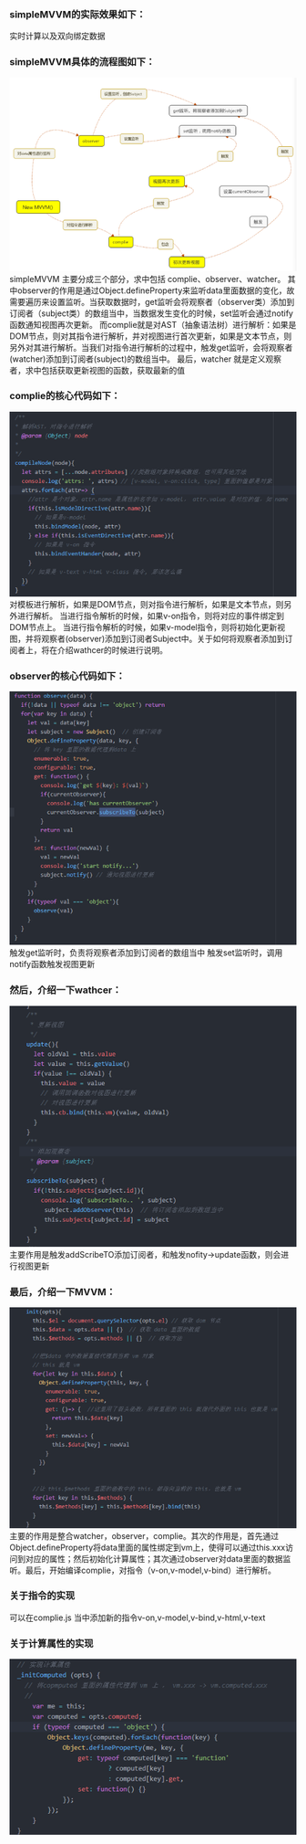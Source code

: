 ### simpleMVVM的实际效果如下：
实时计算以及双向绑定数据



### simpleMVVM具体的流程图如下：

![image](https://github.com/fengyunlsm/simpleMVVM/blob/master/image/total.png)
simpleMVVM 主要分成三个部分，求中包括 complie、observer、watcher。
其中observer的作用是通过Object.defineProperty来监听data里面数据的变化，故需要遍历来设置监听。当获取数据时，get监听会将观察者（observer类）添加到订阅者（subject类）的数组当中，当数据发生变化的时候，set监听会通过notify 函数通知视图再次更新。
而complie就是对AST（抽象语法树）进行解析：如果是DOM节点，则对其指令进行解析，并对视图进行首次更新，如果是文本节点，则另外对其进行解析。当我们对指令进行解析的过程中，触发get监听，会将观察者(watcher)添加到订阅者(subject)的数组当中。
最后，watcher 就是定义观察者，求中包括获取更新视图的函数，获取最新的值


### complie的核心代码如下：

![image](https://github.com/fengyunlsm/simpleMVVM/blob/master/image/complie.png)
对模板进行解析，如果是DOM节点，则对指令进行解析，如果是文本节点，则另外进行解析。
当进行指令解析的时候，如果v-on指令，则将对应的事件绑定到DOM节点上。
当进行指令解析的时候，如果v-model指令，则将初始化更新视图，并将观察者(observer)添加到订阅者Subject中。关于如何将观察者添加到订阅者上，将在介绍wathcer的时候进行说明。


### observer的核心代码如下：

![image](https://github.com/fengyunlsm/simpleMVVM/blob/master/image/observer.png)
触发get监听时，负责将观察者添加到订阅者的数组当中
触发set监听时，调用notify函数触发视图更新



### 然后，介绍一下wathcer：

![image](https://github.com/fengyunlsm/simpleMVVM/blob/master/image/watcher.png)
主要作用是触发addScribeTO添加订阅者，和触发nofity->update函数，则会进行视图更新


### 最后，介绍一下MVVM：

![image](https://github.com/fengyunlsm/simpleMVVM/blob/master/image/init.png)
主要的作用是整合watcher，observer，complie。其次的作用是，首先通过Object.defineProperty将data里面的属性绑定到vm上，使得可以通过this.xxx访问到对应的属性；然后初始化计算属性；其次通过observer对data里面的数据监听。最后，开始编译complie，对指令（v-on,v-model,v-bind）进行解析。


### 关于指令的实现
可以在complie.js 当中添加新的指令v-on,v-model,v-bind,v-html,v-text


### 关于计算属性的实现

![image](https://github.com/fengyunlsm/simpleMVVM/blob/master/image/computed.png)
